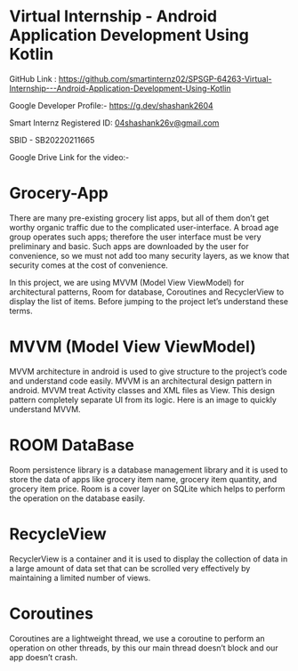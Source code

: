 # Virtual Internship - Android Application Development Using Kotlin

GitHub Link : https://github.com/smartinternz02/SPSGP-64263-Virtual-Internship---Android-Application-Development-Using-Kotlin

Google Developer Profile:- https://g.dev/shashank2604

Smart Internz Registered ID: 04shashank26v@gmail.com

SBID - SB20220211665

Google Drive Link for the video:-

# Grocery-App

There are many pre-existing grocery list apps, but all of them don’t get worthy organic traffic due to the complicated user-interface. A broad age group operates such apps; therefore the user interface must be very preliminary and basic. Such apps are downloaded by the user for convenience, so we must not add too many security layers, as we know that security comes at the cost of convenience.

In this project, we are using MVVM (Model View ViewModel) for architectural patterns, Room for database, Coroutines and RecyclerView to display the list of items. Before jumping to the project let’s understand these terms.

# MVVM (Model View ViewModel)

MVVM architecture in android is used to give structure to the project’s code and understand code easily. MVVM is an architectural design pattern in android. MVVM treat Activity classes and XML files as View. This design pattern completely separate UI from its logic. Here is an image to quickly understand MVVM.

# ROOM DataBase

Room persistence library is a database management library and it is used to store the data of apps like grocery item name, grocery item quantity, and grocery item price. Room is a cover layer on SQLite which helps to perform the operation on the database easily.

# RecycleView

RecyclerView is a container and it is used to display the collection of data in a large amount of data set that can be scrolled very effectively by maintaining a limited number of views.

# Coroutines

Coroutines are a lightweight thread, we use a coroutine to perform an operation on other threads, by this our main thread doesn’t block and our app doesn’t crash.
